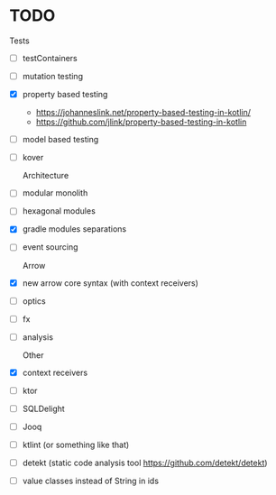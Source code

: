 # TODO

Tests

- [ ] testContainers
- [ ] mutation testing
- [x] property based testing
  - https://johanneslink.net/property-based-testing-in-kotlin/
  - https://github.com/jlink/property-based-testing-in-kotlin
- [ ] model based testing
- [ ] kover

  Architecture

- [ ] modular monolith
- [ ] hexagonal modules
- [x] gradle modules separations
- [ ] event sourcing

  Arrow

- [x] new arrow core syntax (with context receivers)
- [ ] optics
- [ ] fx
- [ ] analysis

  Other

- [x] context receivers
- [ ] ktor
- [ ] SQLDelight
- [ ] Jooq
- [ ] ktlint (or something like that)
- [ ] detekt (static code analysis tool https://github.com/detekt/detekt)
- [ ] value classes instead of String in ids
